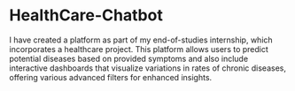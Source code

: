 # HealthCare-Chatbot
I have created a platform as part of my end-of-studies internship, which incorporates a healthcare project. This platform allows users to predict potential diseases based on provided symptoms and also include interactive dashboards that visualize variations in rates of chronic diseases, offering various advanced filters for enhanced insights. 
